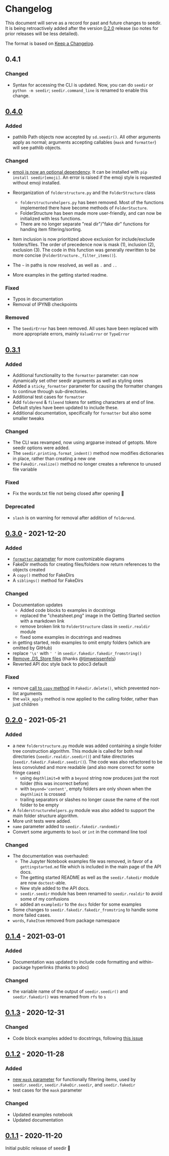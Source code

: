 # Changelog

This document will serve as a record for past and future changes to seedir.  It is being retroactively added after the version [0.2.0](https://github.com/earnestt1234/seedir/releases/tag/v0.2.0) release (so notes for prior releases will be less detailed).

The format is based on [Keep a Changelog](https://keepachangelog.com/en/1.0.0/).

## 0.4.1

### Changed

- Syntax for accessing the CLI is updated.  Now, you can do `seedir` or `python -m seedir`; `seedir.command_line` is renamed to enable this change.

## [0.4.0](https://github.com/earnestt1234/seedir/releases/tag/v0.4.0)

### Added

- pathlib Path objects now accepted by `sd.seedir()`.  All other arguments apply as normal; arguments accepting callables (`mask` and `formatter`) will see pathlib objects.

### Changed

- [emoji is now an optional dependency](https://github.com/earnestt1234/seedir/issues/12).  It can be installed with `pip install seedir[emoji]`.  An error is raised if the emoji style is requested without emoji installed.
- Reorganization of `folderstructure.py` and the `FolderStructure` class
  - `folderstructurehelpers.py` has been removed.  Most of the functions implemented there have become methods of `FolderStucture`.
  - FolderStructure has been made more user-friendly, and can now be initialized with less functions.  
  - There are no longer separate "real dir"/"fake dir" functions for handing item filtering/sorting.  

- Item inclusion is now prioritized above exclusion for include/exclude folders/files.  The order of precedence now is mask (1), inclusion (2), exclusion (3).  The code in this function was generally rewritten to be more concise (`FolderStructure._filter_items()`).
- The `~` in paths is now resolved, as well as `.` and `..`
- More examples in the getting started readme. 

### Fixed

- Typos in documentation
- Removal of IPYNB checkpoints

### Removed

- The `SeedirError` has been removed.  All uses have been replaced with more appropriate errors, mainly `ValueError` or `TypeError`

## [0.3.1](https://github.com/earnestt1234/seedir/releases/tag/v0.3.1)

### Added
- Additional functionality to the `formatter` parameter: can now dynamically set other seedir arguments as well as styling ones
- Added a `sticky_formatter` parameter for causing the formatter changes to continue through sub-directories.
- Additional test cases for `formatter`
- Add `folderend` & `fileend` tokens for setting characters at end of line.  Default styles have been updated to include these.
- Additional documentation, specifically for `formatter` but also some smaller tweaks

### Changed
- The CLI was revamped, now using argparse instead of getopts.  More seedir options were added.
- The `seedir.printing.format_indent()` method now modifies dictionaries in place, rather than creating a new one
- the `FakeDir.realize()` method no longer creates a reference to unused file variable

### Fixed
- Fix the words.txt file not being closed after opening 🤦

### Deprecated

- `slash` is on warning for removal after addition of `folderend`.

## [0.3.0](https://github.com/earnestt1234/seedir/releases/tag/v0.3.0) - 2021-12-20

### Added

- [`formatter` parameter](https://github.com/earnestt1234/seedir/issues/4) for more customizable diagrams
- FakeDir methods for creating files/folders now return references to the objects created
- A `copy()` method for FakeDirs
- A `siblings()` method for FakeDirs

### Changed

- Documentation updates
  - Added code blocks to examples in docstrings
  - replaced the "cheatsheet.png" image in the Getting Started section with a markdown link
  - remove broken link to `FolderStructure` class in `seedir.realdir` module
  - fixed some examples in docstrings and readmes
- in getting started, redo examples to omit empty folders (which are omitted by GitHub)
- replace `'\s'` with `' '` in `seedir.fakedir.fakedir_fromstring()`
- [Remove .DS_Store files](https://github.com/earnestt1234/seedir/pull/5) (thanks @[timweissenfels](https://github.com/timweissenfels))
- Reverted API doc style back to pdoc3 default

### Fixed

- remove [call to `copy` method](https://github.com/earnestt1234/seedir/blob/09fbed86a356fa9b01588546e1e7dbda15812b49/seedir/fakedir.py#L417) in `Fakedir.delete()`, which prevented non-list arguments
- the `walk_apply` method is now applied to the calling folder, rather than just children

## [0.2.0](https://github.com/earnestt1234/seedir/releases/tag/v0.2.0) - 2021-05-21

### Added

- a new `folderstructure.py` module was added containing a single folder tree construction algorithm.  This module is called for both real directories (`seedir.realdir.seedir()`) and fake directories (`seedir.fakedir.Fakedir.seedir()`).  The code was also refactored to be less convoluted and more readable (and also more correct for some fringe cases)
  - using `depthlimit=0` with a `beyond` string now produces just the root folder (this was incorrect before)
  - with `beyond='content'`, empty folders are only shown when the `depthlimit` is crossed
  - trailing separators or slashes no longer cause the name of the root folder to be empty
- A `folderstructurehelpers.py` module was also added to support the main folder structure algorithm.
- More unit tests were added.
- `name` parameter added to `seedir.fakedir.randomdir`
- Convert some arguments to `bool` or `int` in the command line tool

### Changed

- The documentation was overhauled:
  - The Jupyter Notebook examples file was removed, in favor of a `gettingstarted.md` file which is included in the main page of the API docs.
  - The getting started README as well as the `seedir.fakedir` module are now `doctest`-able.
  - New style added to the API docs.
  - `seedir.seedir` module has been renamed to `seedir.realdir` to avoid some of my confusions
  - added an `exampledir` to the `docs` folder for some examples
- Some changes to `seedir.fakedir.fakedir_fromstring` to handle some more failed cases.
- `words`, `FakeItem` removed from package namespace

## [0.1.4](https://github.com/earnestt1234/seedir/releases/tag/v0.1.4) - 2021-03-01

### Added

- Documentation was updated to include code formatting and within-package hyperlinks (thanks to pdoc)

### Changed

- the variable name of the output of `seedir.seedir()` and `seedir.fakedir()` was renamed from `rfs` to `s`

## [0.1.3](https://github.com/earnestt1234/seedir/releases/tag/v0.1.3) - 2020-12-31

### Changed

- Code block examples added to docstrings, following [this issue](https://github.com/earnestt1234/seedir/issues/3)

## [0.1.2](https://github.com/earnestt1234/seedir/releases/tag/v0.1.2) - 2020-11-28

### Added

- [new `mask` parameter](https://github.com/earnestt1234/seedir/issues/1) for functionally filtering items, used by `seedir.seedir`, `seedir.FakeDir.seedir`, and `seedir.fakedir`
- test cases for the `mask` parameter

### Changed

- Updated examples notebook
- Updated documentation

## [0.1.1](https://github.com/earnestt1234/seedir/releases/tag/v0.1.1) - 2020-11-20

Initial public release of seedir 🎉